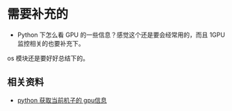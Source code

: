 # 需要补充的

- Python 下怎么看 GPU 的一些信息？感觉这个还是要会经常用的，而且 1GPU 监控相关的也要补充下。

os 模块还是要好好总结下的。



## 相关资料


- [python 获取当前机子的 gpu信息](http://m.byr.zeegg.com/article/Python/18227)
